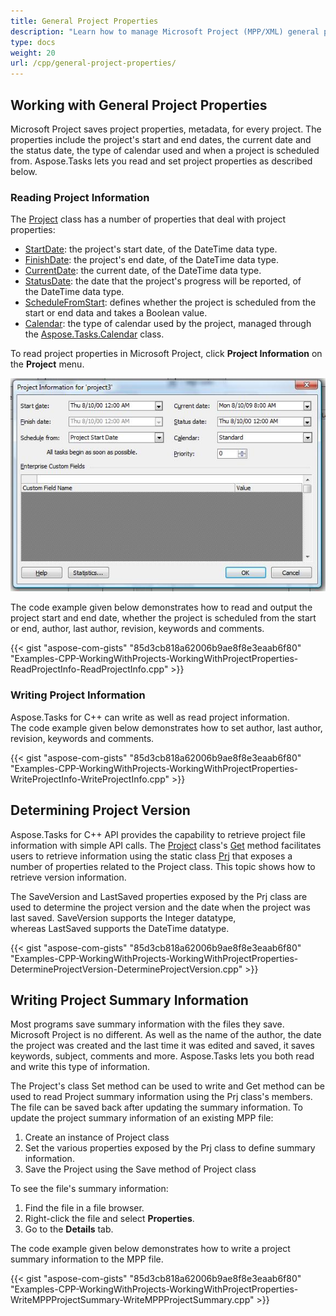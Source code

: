 ```yaml
---
title: General Project Properties
description: "Learn how to manage Microsoft Project (MPP/XML) general project properties using Aspose.Tasks for C++."
type: docs
weight: 20
url: /cpp/general-project-properties/
---
```


## **Working with General Project Properties**
Microsoft Project saves project properties, metadata, for every project. The properties include the project's start and end dates, the current date and the status date, the type of calendar used and when a project is scheduled from. Aspose.Tasks lets you read and set project properties as described below.

### **Reading Project Information**
The [Project](https://apireference.aspose.com/tasks/cpp/class/aspose.tasks.project) class has a number of properties that deal with project properties:

- [StartDate](https://apireference.aspose.com/tasks/cpp/class/aspose.tasks.prj#ac79e7a48ff250b7a15d967c16f46fce6): the project's start date, of the DateTime data type.
- [FinishDate](https://apireference.aspose.com/tasks/cpp/class/aspose.tasks.prj#ad17eb41147edf464fe3a926ceb1bf010): the project's end date, of the DateTime data type.
- [CurrentDate](https://apireference.aspose.com/tasks/cpp/class/aspose.tasks.prj#a6a85483dfc2fe9dfb5aa8977b706d9d8): the current date, of the DateTime data type.
- [StatusDate](https://apireference.aspose.com/tasks/cpp/class/aspose.tasks.prj#af7ddd2910722a858ae5b8b574505c67a): the date that the project's progress will be reported, of the DateTime data type.
- [ScheduleFromStart](https://apireference.aspose.com/tasks/cpp/class/aspose.tasks.prj#a9d4a036dd860de35317b4e0a3410e165): defines whether the project is scheduled from the start or end data and takes a Boolean value.
- [Calendar](https://apireference.aspose.com/tasks/cpp/class/aspose.tasks.prj#a3c3634148c9c3870bedabc5c43dca102): the type of calendar used by the project, managed through the [Aspose.Tasks.Calendar](https://apireference.aspose.com/tasks/cpp/class/aspose.tasks.calendar) class.

To read project properties in Microsoft Project, click **Project Information** on the **Project** menu.

![project information in Microsoft Project 2010](working-with-project-properties_1.png)

The code example given below demonstrates how to read and output the project start and end date, whether the project is scheduled from the start or end, author, last author, revision, keywords and comments.

{{< gist "aspose-com-gists" "85d3cb818a62006b9ae8f8e3eaab6f80" "Examples-CPP-WorkingWithProjects-WorkingWithProjectProperties-ReadProjectInfo-ReadProjectInfo.cpp" >}}

### **Writing Project Information**
Aspose.Tasks for C++ can write as well as read project information. The code example given below demonstrates how to set author, last author, revision, keywords and comments.

{{< gist "aspose-com-gists" "85d3cb818a62006b9ae8f8e3eaab6f80" "Examples-CPP-WorkingWithProjects-WorkingWithProjectProperties-WriteProjectInfo-WriteProjectInfo.cpp" >}}

## **Determining Project Version**
Aspose.Tasks for C++ API provides the capability to retrieve project file information with simple API calls. The [Project](https://apireference.aspose.com/tasks/cpp/class/aspose.tasks.project) class's [Get](https://apireference.aspose.com/tasks/cpp/class/aspose.tasks.project#a52bb4058bfaffb6b9439320d25354444) method facilitates users to retrieve information using the static class [Prj](https://apireference.aspose.com/tasks/cpp/class/aspose.tasks.prj) that exposes a number of properties related to the Project class. This topic shows how to retrieve version information.

The SaveVersion and LastSaved properties exposed by the Prj class are used to determine the project version and the date when the project was last saved. SaveVersion supports the Integer datatype, whereas LastSaved supports the DateTime datatype.

{{< gist "aspose-com-gists" "85d3cb818a62006b9ae8f8e3eaab6f80" "Examples-CPP-WorkingWithProjects-WorkingWithProjectProperties-DetermineProjectVersion-DetermineProjectVersion.cpp" >}}

## **Writing Project Summary Information**
Most programs save summary information with the files they save. Microsoft Project is no different. As well as the name of the author, the date the project was created and the last time it was edited and saved, it saves keywords, subject, comments and more. Aspose.Tasks lets you both read and write this type of information.

The Project's class Set method can be used to write and Get method can be used to read Project summary information using the Prj class's members. The file can be saved back after updating the summary information. To update the project summary information of an existing MPP file:

1. Create an instance of Project class
2. Set the various properties exposed by the Prj class to define summary information.
3. Save the Project using the Save method of Project class

To see the file's summary information:

1. Find the file in a file browser.
2. Right-click the file and select **Properties**.
3. Go to the **Details** tab.

The code example given below demonstrates how to write a project summary information to the MPP file.

{{< gist "aspose-com-gists" "85d3cb818a62006b9ae8f8e3eaab6f80" "Examples-CPP-WorkingWithProjects-WorkingWithProjectProperties-WriteMPPProjectSummary-WriteMPPProjectSummary.cpp" >}}
